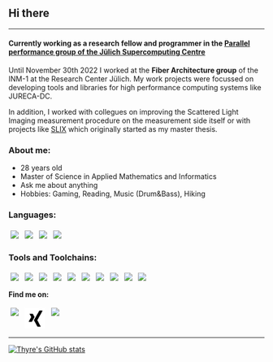 ## Hi there

---

#### Currently working as a research fellow and programmer in the [Parallel performance group of the Jülich Supercomputing Centre](https://www.fz-juelich.de/en/ias/jsc/about-us/structure/atml/atml-parallel-performance)

Until November 30th 2022 I worked at the **Fiber Architecture group** of the INM-1 at the Research Center Jülich.
My work projects were focussed on developing tools and libraries for high performance computing systems like JURECA-DC. 

In addition, I worked with collegues on improving the Scattered Light Imaging measurement procedure on the measurement side itself or with projects like [SLIX](https://www.github.com/3d-pli/SLIX) which originally started as my master thesis.

### About me:

- 28 years old
- Master of Science in Applied Mathematics and Informatics
- Ask me about anything
- Hobbies: Gaming, Reading, Music (Drum&Bass), Hiking

### Languages:
<p align="left">
<img src="https://cdn.jsdelivr.net/gh/devicons/devicon/icons/c/c-original.svg" height="40" style="vertical-align:top; margin:4px"/>
<img src="https://cdn.jsdelivr.net/gh/devicons/devicon/icons/cplusplus/cplusplus-original.svg" height="40" style="vertical-align:top; margin:4px"/>         
<img src="https://cdn.jsdelivr.net/gh/devicons/devicon/icons/qt/qt-original.svg" height="40" style="vertical-align:top; margin:4px"/>          
<img src="https://cdn.jsdelivr.net/gh/devicons/devicon/icons/python/python-original.svg" height="40" style="vertical-align:top; margin:4px"/>      
</p>

### Tools and Toolchains:
<p align="left">
<img src="https://cdn.jsdelivr.net/gh/devicons/devicon/icons/linux/linux-original.svg" height="40" style="vertical-align:top; margin:4px"/>
<img src="https://cdn.jsdelivr.net/gh/devicons/devicon/icons/windows8/windows8-original.svg" height="40" style="vertical-align:top; margin:4px"/>
<img src="https://cdn.jsdelivr.net/gh/devicons/devicon/icons/docker/docker-original.svg" height="40" style="vertical-align:top; margin:4px"/>
<img src="https://cdn.jsdelivr.net/gh/devicons/devicon/icons/vscode/vscode-original.svg" height="40" style="vertical-align:top; margin:4px"/>
<img src="https://cdn.jsdelivr.net/gh/devicons/devicon/icons/visualstudio/visualstudio-plain.svg" height="40" style="vertical-align:top; margin:4px"/>
<img src="https://cdn.jsdelivr.net/gh/devicons/devicon/icons/jetbrains/jetbrains-original.svg" height="40" style="vertical-align:top; margin:4px"/>
<img src="https://cdn.jsdelivr.net/gh/devicons/devicon/icons/bash/bash-original.svg" height="40" style="vertical-align:top; margin:4px"/>
<img src="https://cdn.jsdelivr.net/gh/devicons/devicon/icons/git/git-original.svg" height="40" style="vertical-align:top; margin:4px"/>
<img src="https://cdn.jsdelivr.net/gh/devicons/devicon/icons/cmake/cmake-original.svg" height="40" style="vertical-align:top; margin:4px"/>
<img src="https://cdn.jsdelivr.net/gh/devicons/devicon/icons/pytest/pytest-original-wordmark.svg" height="40" style="vertical-align:top; margin:4px"/>
</p>

**Find me on:**
<p align="left">
<a href=https://www.linkedin.com/in/jan-andr%C3%A9-reuter-160712191/><img src="https://cdn.jsdelivr.net/gh/devicons/devicon/icons/linkedin/linkedin-original.svg" height="40" style="vertical-align:top; margin:4px"/></a>
<a href=https://www.xing.com/profile/JanAndre_Reuter/><img src="https://github.com/Remix-Design/RemixIcon/blob/master/icons/Logos/xing-fill.svg" height="40" style="vertical-align:top; margin:4px"/></a>
<a href=https://orcid.org/0000-0002-1219-0310/><img src="https://upload.wikimedia.org/wikipedia/commons/0/06/ORCID_iD.svg" height="40" style="vertical-align:top; margin:4px"/></a>
</p>


---

[![Thyre's GitHub stats](https://github-readme-stats.vercel.app/api?username=Thyre&count_private=true)](https://github.com/anuraghazra/github-readme-stats)
